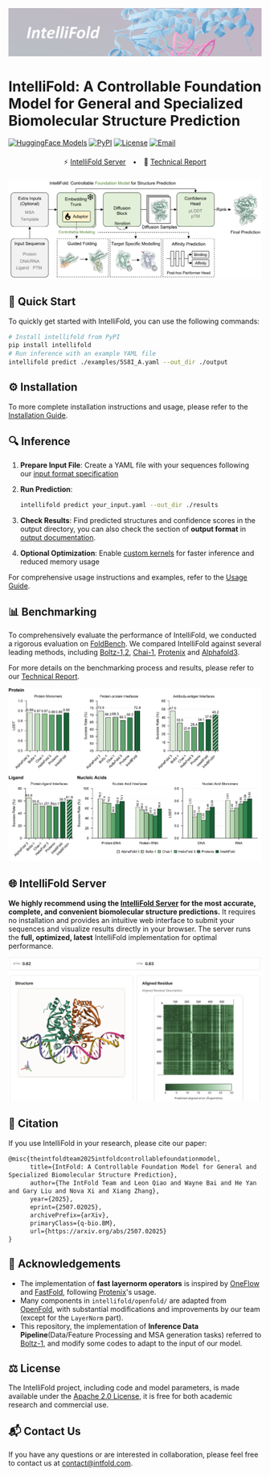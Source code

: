 ![intellifold Cover](assets/intellifold-cover.png)

# IntelliFold: A Controllable Foundation Model for General and Specialized Biomolecular Structure Prediction
[![HuggingFace Models](https://img.shields.io/badge/%F0%9F%A4%97%20HuggingFace-Models-yellow)](https://huggingface.co/intelligenAI/intellifold)
[![PyPI](https://img.shields.io/pypi/v/intellifold)](https://pypi.org/project/intellifold/)
[![License](https://img.shields.io/badge/license-Apache%202.0-blue)](LICENSE)
[![Email](https://img.shields.io/badge/Email-Contact-lightgrey?logo=gmail)](#contact-us)


<div align="center" style="margin: 20px 0;">
  <span style="margin: 0 10px;">⚡ <a href="https://server.intfold.com">IntelliFold Server</a></span>
  &bull; <span style="margin: 0 10px;">📄 <a href="https://arxiv.org/abs/2507.02025">Technical Report</a></span>
</div>


![IntelliFold Model](assets/Intellifold-Model-Arc.png)


## 🚀 Quick Start

To quickly get started with IntelliFold, you can use the following commands:
```bash
# Install intellifold from PyPI
pip install intellifold
# Run inference with an example YAML file
intellifold predict ./examples/5S8I_A.yaml --out_dir ./output
```

## ⚙️ Installation

To more complete installation instructions and usage, please refer to the [Installation Guide](docs/installation.md).


## 🔍 Inference

1. **Prepare Input File**: Create a YAML file with your sequences following our [input format specification](docs/input_yaml_format.md)

2. **Run Prediction**:
   ```bash
   intellifold predict your_input.yaml --out_dir ./results
   ```

3. **Check Results**: Find predicted structures and confidence scores in the output directory, you can also check the section of **output format** in [output documentation](docs/input_yaml_format.md#output-format).

4. **Optional Optimization**: Enable [custom kernels](docs/kernels.md) for faster inference and reduced memory usage

For comprehensive usage instructions and examples, refer to the [Usage Guide](docs/usage.md).


## 📊 Benchmarking
To comprehensively evaluate the performance of IntelliFold, we conducted a rigorous evaluation on [FoldBench](https://github.com/BEAM-Labs/FoldBench). We compared IntelliFold against several leading methods, including [Boltz-1,2](https://github.com/jwohlwend/boltz), [Chai-1](https://github.com/chaidiscovery/chai-lab), [Protenix](https://github.com/bytedance/Protenix) and [Alphafold3](https://github.com/google-deepmind/alphafold3).

For more details on the benchmarking process and results, please refer to our [Technical Report](https://arxiv.org/abs/2507.02025).

![Benchmark Metrics](assets/intellifold_metrics.png)


## 🌐 IntelliFold Server

**We highly recommend using the [IntelliFold Server](https://server.intfold.com) for the most accurate, complete, and convenient biomolecular structure predictions.** It requires no installation and provides an intuitive web interface to submit your sequences and visualize results directly in your browser. The server runs the **full, optimized, latest** IntelliFold implementation for optimal performance.

![IntelliFold Server](assets/intellifold-server-screenshot.png)


## 📜 Citation

If you use IntelliFold in your research, please cite our paper:

```
@misc{theintfoldteam2025intfoldcontrollablefoundationmodel,
      title={IntFold: A Controllable Foundation Model for General and Specialized Biomolecular Structure Prediction}, 
      author={The IntFold Team and Leon Qiao and Wayne Bai and He Yan and Gary Liu and Nova Xi and Xiang Zhang},
      year={2025},
      eprint={2507.02025},
      archivePrefix={arXiv},
      primaryClass={q-bio.BM},
      url={https://arxiv.org/abs/2507.02025}
}
```


## 🔗 Acknowledgements

- The implementation of **fast layernorm operators** is inspired by [OneFlow](https://github.com/Oneflow-Inc/oneflow) and [FastFold](https://github.com/hpcaitech/FastFold), following [Protenix](https://github.com/bytedance/Protenix)'s usage. 
- Many components in `intellifold/openfold/` are adapted from [OpenFold](https://github.com/aqlaboratory/openfold), with substantial modifications and improvements by our team (except for the `LayerNorm` part).  
- This repository, the implementation of **Inference Data Pipeline**(Data/Feature Processing and MSA generation tasks) referred to [Boltz-1](https://github.com/jwohlwend/boltz), and modify some codes to adapt to the input of our model.



## ⚖️ License

The IntelliFold project, including code and model parameters, is made available under the [Apache 2.0 License](./LICENSE), it is free for both academic research and commercial use.

## 📬 Contact Us

If you have any questions or are interested in collaboration, please feel free to contact us at contact@intfold.com.
